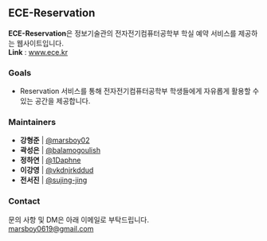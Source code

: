 ## ECE-Reservation

**ECE-Reservation**은 정보기술관의 전자전기컴퓨터공학부 학실 예약 서비스를 제공하는 웹사이트입니다. <br>
**Link** : www.ece.kr

### Goals

- Reservation 서비스를 통해 전자전기컴퓨터공학부 학생들에게 자유롭게 활용할 수 있는 공간을 제공합니다.

### Maintainers

- **강형준** | [@marsboy02](https://github.com/marsboy02) 
- **곽성은** | [@balamogoulish](https://github.com/balamogoulish)
- **정하연** | [@1Daphne](https://github.com/1Daphne)
- **이강영** | [@vkdnjrkddud](https://github.com/vkdnjrkddud)
- **전서진** | [@sujing-jing](https://github.com/sujing-jing)

### Contact

문의 사항 및 DM은 아래 이메일로 부탁드립니다. <br>
marsboy0619@gmail.com
